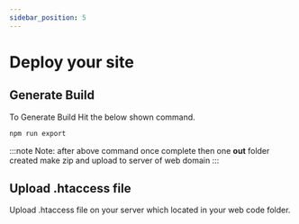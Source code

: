 ```yaml
---
sidebar_position: 5
---
```


# Deploy your site

## Generate Build

To Generate Build Hit the below shown command.

   ```bash
   npm run export
   ```

:::note
Note: after above command once complete then one **out** folder created make zip and upload to server of web domain
:::

## Upload .htaccess file

Upload .htaccess file on your server which located in your web code folder.


<!-- 
## Another way to upload if you have ftp (optional)

1. **Generate Build And Deploy on live server** : To Generate Build Hit the below shown command.

   Set Your Deployment FTP details here go to file **ftp.js**

   ![Ftp](../../static/img/system-config/ftp.png)

2. **Deploy on live server** : Hit the below shown command.

   ```bash
   npm run deploy
   ```

3. **Run your React Web App on Your Server** : first check .htaccess file is there on your server or not. If not then add .htaccess file on your server.

   ```markdown
   Options -MultiViews
   RewriteEngine On
   RewriteCond %{REQUEST_FILENAME} !-f
   RewriteRule ^ index.html [QSA,L]
   ```

4. **Add Build Zip File** : Upload Your Build Zip File On Your Server (if you have used npm run deploy to deploy then you can ignore this step).

5. **Your app is live** : You can finally browse your react eDemand app on your server. -->
